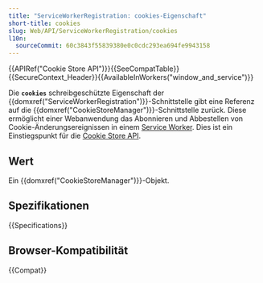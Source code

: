 ```yaml
---
title: "ServiceWorkerRegistration: cookies-Eigenschaft"
short-title: cookies
slug: Web/API/ServiceWorkerRegistration/cookies
l10n:
  sourceCommit: 60c3843f55839380e0c0cdc293ea694fe9943158
---
```


{{APIRef("Cookie Store API")}}{{SeeCompatTable}}{{SecureContext_Header}}{{AvailableInWorkers("window_and_service")}}

Die **`cookies`** schreibgeschützte Eigenschaft der {{domxref("ServiceWorkerRegistration")}}-Schnittstelle gibt eine Referenz auf die {{domxref("CookieStoreManager")}}-Schnittstelle zurück. Diese ermöglicht einer Webanwendung das Abonnieren und Abbestellen von Cookie-Änderungsereignissen in einem [Service Worker](/de/docs/Web/API/Service_Worker_API). Dies ist ein Einstiegspunkt für die [Cookie Store API](/de/docs/Web/API/Cookie_Store_API).

## Wert

Ein {{domxref("CookieStoreManager")}}-Objekt.

## Spezifikationen

{{Specifications}}

## Browser-Kompatibilität

{{Compat}}
